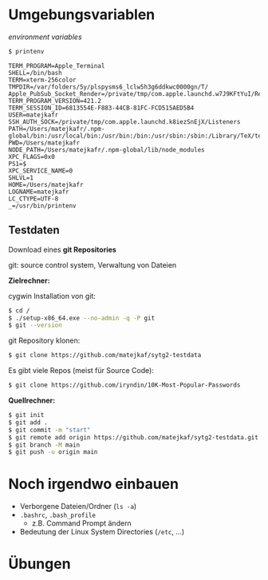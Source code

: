 # Umgebungsvariablen

*environment variables*

```bash
$ printenv
```

```
TERM_PROGRAM=Apple_Terminal
SHELL=/bin/bash
TERM=xterm-256color
TMPDIR=/var/folders/5y/plspysms6_lclw5h3g6ddkwc0000gn/T/
Apple_PubSub_Socket_Render=/private/tmp/com.apple.launchd.w7J9KFtYuI/Render
TERM_PROGRAM_VERSION=421.2
TERM_SESSION_ID=6813554E-F883-44CB-81FC-FCD515AED5B4
USER=matejkafr
SSH_AUTH_SOCK=/private/tmp/com.apple.launchd.k8iezSnEjX/Listeners
PATH=/Users/matejkafr/.npm-global/bin:/usr/local/bin:/usr/bin:/bin:/usr/sbin:/sbin:/Library/TeX/texbin:/usr/local/share/dotnet:~/.dotnet/tools:/Applications/Wireshark.app/Contents/MacOS
PWD=/Users/matejkafr
NODE_PATH=/Users/matejkafr/.npm-global/lib/node_modules
XPC_FLAGS=0x0
PS1=$ 
XPC_SERVICE_NAME=0
SHLVL=1
HOME=/Users/matejkafr
LOGNAME=matejkafr
LC_CTYPE=UTF-8
_=/usr/bin/printenv
```

## Testdaten

Download eines **git Repositories** 

git: source control system, Verwaltung von Dateien

**Zielrechner:**

cygwin Installation von git:

```bash
$ cd /
$ ./setup-x86_64.exe --no-admin -q -P git
$ git --version
```

git Repository klonen:

```bash
$ git clone https://github.com/matejkaf/sytg2-testdata
```

Es gibt viele Repos (meist für Source Code):

```bash
$ git clone https://github.com/iryndin/10K-Most-Popular-Passwords
```

**Quellrechner:**

```bash
$ git init
$ git add .
$ git commit -m "start"
$ git remote add origin https://github.com/matejkaf/sytg2-testdata.git
$ git branch -M main
$ git push -u origin main
```



# Noch irgendwo einbauen

- Verborgene Dateien/Ordner (`ls -a`)
- `.bashrc`, `.bash_profile`
  - z.B. Command Prompt ändern
- Bedeutung der Linux System Directories (`/etc`, ...)



# Übungen

